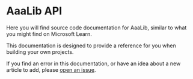 # AaaLib API

Here you will find source code documentation for AaaLib, similar to what you might find on Microsoft Learn.

This documentation is designed to provide a reference for you when building your own projects.

If you find an error in this documentation, or have an idea about a new article to add, please [open an issue](https://github.com/Tenacom/AaaLib/issues/new/choose).
